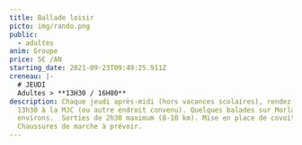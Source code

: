 ```yaml
---
title: Ballade loisir
picto: img/rando.png
public:
  - adultes
anim: Groupe
price: 5€ /AN
starting_date: 2021-09-23T09:49:25.911Z
creneau: |-
  # JEUDI
  Adultes > **13H30 / 16H00**
description: Chaque jeudi après-midi (hors vacances scolaires), rendez-vous à
  13h30 à la MJC (ou autre endroit convenu). Quelques balades sur Morlaix et ses
  environs.  Sorties de 2h30 maximum (8-10 km). Mise en place de covoiturage.
  Chaussures de marche à prévoir.
---
```

